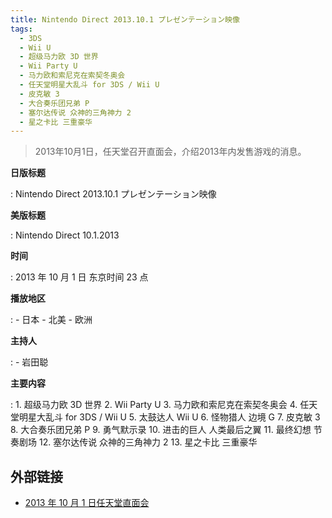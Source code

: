 ```yaml
---
title: Nintendo Direct 2013.10.1 プレゼンテーション映像
tags:
  - 3DS
  - Wii U
  - 超级马力欧 3D 世界
  - Wii Party U
  - 马力欧和索尼克在索契冬奥会
  - 任天堂明星大乱斗 for 3DS / Wii U
  - 皮克敏 3
  - 大合奏乐团兄弟 P
  - 塞尔达传说 众神的三角神力 2
  - 星之卡比 三重豪华
---
```


> 2013年10月1日，任天堂召开直面会，介绍2013年内发售游戏的消息。

**日版标题**

:   Nintendo Direct 2013.10.1 プレゼンテーション映像

**美版标题**

:   Nintendo Direct 10.1.2013

**时间**

:   2013 年 10 月 1 日 东京时间 23 点

**播放地区**

:   - 日本
	- 北美
	- 欧洲

**主持人**

:   - 岩田聪

**主要内容**

:   1. 超级马力欧 3D 世界
	2. Wii Party U
	3. 马力欧和索尼克在索契冬奥会
	4. 任天堂明星大乱斗 for 3DS / Wii U
	5. 太鼓达人 Wii U
	6. 怪物猎人 边境 G
	7. 皮克敏 3
	8. 大合奏乐团兄弟 P
	9. 勇气默示录
	10. 进击的巨人 人类最后之翼
	11. 最终幻想 节奏剧场
	12. 塞尔达传说 众神的三角神力 2
	13. 星之卡比 三重豪华

## 外部链接

- [2013 年 10 月 1 日任天堂直面会](https://www.bilibili.com/video/BV1FJ41167sC/)
